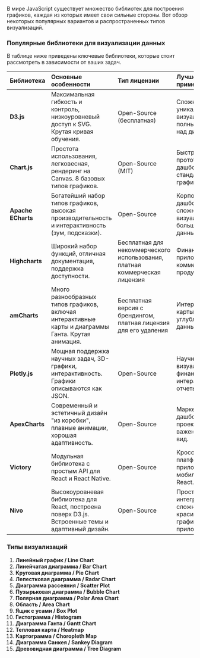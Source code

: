В мире JavaScript существует множество библиотек для построения графиков, каждая из которых имеет свои сильные стороны. Вот обзор некоторых популярных вариантов и распространенных типов визуализаций.

### Популярные библиотеки для визуализации данных

В таблице ниже приведены ключевые библиотеки, которые стоит рассмотреть в зависимости от ваших задач.

| Библиотека | Основные особенности | Тип лицензии | Лучшее применение |
| :--- | :--- | :--- | :--- |
| **D3.js** | Максимальная гибкость и контроль, низкоуровневый доступ к SVG. Крутая кривая обучения. | Open-Source (бесплатная) | Сложные и уникальные визуализации, полный контроль над дизайном. |
| **Chart.js** | Простота использования, легковесная, рендеринг на Canvas. 8 базовых типов графиков. | Open-Source (MIT) | Быстрое прототипирование, дашборды, стандартные графики. |
| **Apache ECharts** | Богатейший набор типов графиков, высокая производительность и интерактивность (зум, подсказки). | Open-Source | Корпоративные дашборды, сложные визуализации, большие объемы данных. |
| **Highcharts** | Широкий набор функций, отличная документация, поддержка доступности. | Бесплатная для некоммерческого использования, платная коммерческая лицензия | Финансовые приложения, коммерческие продукты. |
| **amCharts** | Много разнообразных типов графиков, включая интерактивные карты и диаграммы Ганта. Крутая анимация. | Бесплатная версия с брендингом, платная лицензия для его удаления | Интерактивные карты, дашборды с углублением в данные (drilldown). |
| **Plotly.js** | Мощная поддержка научных задач, 3D-графики, интерактивность. Графики описываются как JSON. | Open-Source | Научная визуализация, финансы, интерактивные отчеты. |
| **ApexCharts** | Современный и эстетичный дизайн "из коробки", плавные анимации, хорошая адаптивность. | Open-Source | Маркетинговые дашборды, проекты, где важен внешний вид. |
| **Victory** | Модульная библиотека с простым API для React и React Native. | Open-Source | Кросс-платформенные приложения (веб и мобильные) на React. |
| **Nivo** | Высокоуровневая библиотека для React, построена поверх D3.js. Встроенные темы и адаптивный дизайн. | Open-Source | Простая интеграция сложных и красивых графиков в React-приложения. |

### Типы визуализаций

1.  **Линейный график / Line Chart**
2.  **Линейчатая диаграмма / Bar Chart**
3.  **Круговая диаграмма / Pie Chart**
4.  **Лепестковая диаграмма / Radar Chart**
5.  **Диаграмма рассеяния / Scatter Plot**
6.  **Пузырьковая диаграмма / Bubble Chart**
7.  **Полярная диаграмма / Polar Area Chart**
8.  **Область / Area Chart**
9.  **Ящик с усами / Box Plot**
10. **Гистограмма / Histogram**
11. **Диаграмма Ганта / Gantt Chart**
12. **Тепловая карта / Heatmap**
13. **Картограмма / Choropleth Map**
14. **Диаграмма Санкея / Sankey Diagram**
15. **Древовидная диаграмма / Tree Diagram**
